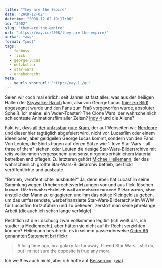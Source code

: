 ```yaml
---
title: "They are the Empire"
date: "2008-12-02"
datetime: "2008-12-02 19:17:06"
id: "3902"
slug: "they-are-the-empire"
url: "https://eay.cc/2008/they-are-the-empire/"
author: "eay"
format: "post"
tags:
  - fanboys
  - flickr
  - george-lucas
  - netzkultur
  - star-wars
  - urheberrecht
meta:
  - yourls_shorturl: "http://eay.li/qu"
---
```


Seien wir doch mal ehrlich: seit Jahren ist fast alles, was aus den heiligen Hallen der [Skywalker Ranch](http://www.insideskywalkerranch.com/skywalker-ranch-tour.htm) kam, also von George Lucas ([hier ein Bild](//eay.cc/2008/georgelucas/)) abgesegnet wurde und den Fans zum Fraß vorgeworfen wurde, absoluter Scheiß. Ich meine: ein [Vader-Toaster](//eay.cc/2008/darth-toast/)? [The Clone Wars](//eay.cc/2008/worst-star-wars-ever/), der wahrscheinlich schlechteste Animationsfilm aller Zeiten? [Indy 4](//eay.cc/2008/shooting-guys-in-the-dick-is-not-cool/) und die Aliens?

Fakt ist, dass [all](//eay.cc/2008/an-a-cappella-tribute-to-john-williams/) [der](//eay.cc/2007/george-lucas-in-love/) [unfassbar](//eay.cc/2008/look-at-you-you-look-crazy/) [gute](http://www.nerdcore.de/wp/2008/11/21/star-warsmuppets-mashupvideo/) [Kram](//eay.cc/2008/vaderballon/), der auf Webseiten wie [Nerdcore](http://www.nerdcore.de/wp/) und dieser hier tagtäglich abgefeiert wird, nicht von Lucasfilm oder einem ideenlosen, aber geldgeilen George Lucas kommt, sondern von den Fans. Von Leuten, die Shirts tragen auf denen Sätze wie "I love Star Wars - all three of them" stehen, oder Leuten die riesige Star-Wars-Bilderarchive mit teils vollkommen vergessenem und sonst nirgends erhältlichem Material betreiben und pflegen. Zu letzteren gehört [Michael Heilemann](http://binarybonsai.com/), der das wahrscheinlich größte Star-Wars-Bilderarchiv betrieb, bei flickr veröffentlichte und ausbaute.

"Betrieb, veröffentlichte, ausbaute?" Ja, denn eben hat Lucasfilm seine Sammlung wegen Urheberrechtsverletzungen von und aus flickr löschen lassen. Höchstwahrscheinlich weil es mehrere tausend Bilder waren, aber anstelle den Mann zu engagieren und ihm das nötige Kleingeld zu geben, um das umfassendste, werbefinanzierte Star-Wars-Bilderarchiv im WWW für Lucasfilm fortzuführen und zu betreuen, zerstört man seine jahrelange Arbeit (die auch ich schon lange verfolgte).

Rechtlich ist die Löschung zwar vollkommen legitim (ich weiß das, ich studier ja Medienrecht), aber hätten sie nicht auf ihr Recht verzichten können? Heilemann beschreibt es in seinem passenderweise [Order 66](http://www.jedipedia.de/wiki/index.php/Order_66) genannten [Statement bei flickr](http://www.flickr.com/photos/heilemann/3076254603/):

> A long time ago, in a galaxy far far away, I loved Star Wars. I still do, but I'm not sure the opposite is true any more.

Ich weiß es auch nicht, aber ich hoffe auf [Besserung](http://www.imdb.com/title/tt0489049/). ([via](http://www.nerdcore.de/wp/2008/12/02/george-lucas-loscht-die-groste-star-wars-bildersammlung-auf-flickr/))
